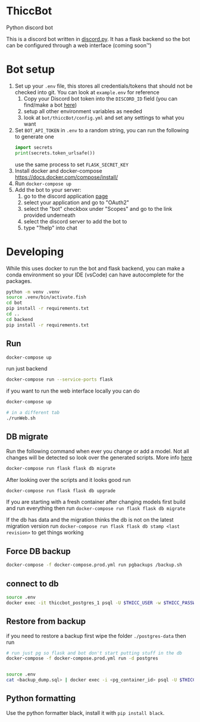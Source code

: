 # ThiccBot
Python discord bot

This is a discord bot written in [discord.py](https://github.com/Rapptz/discord.py/tree/rewrite). It has a flask backend so the bot can be configured through a web interface (coming soon™️)

# Bot setup
1. Set up your `.env` file, this stores all credentials/tokens that should not be checked into git. You can look at `example.env` for reference
    1. Copy your Discord bot token into the `DISCORD_ID` field (you can find/make a bot [here](https://discordapp.com/developers/applications/))
    2. setup all other environment variables as needed
    3. look at `bot/thiccBot/config.yml` and set any settings to what you want
2. Set `BOT_API_TOKEN` in `.env` to a random string, you can run the following to generate one 
    ```python
    import secrets
    print(secrets.token_urlsafe())
    ```
    use the same process to set `FLASK_SECRET_KEY`
3. Install docker and docker-compose https://docs.docker.com/compose/install/
4. Run `docker-compose up`
5. Add the bot to your server:
    1. go to the discord application [page](https://discordapp.com/developers/applications/)
    2. select your application and go to "OAuth2"
    3. select the "bot" checkbox under "Scopes" and go to the link provided underneath
    4. select the discord server to add the bot to
    5. type "?help" into chat

# Developing 

While this uses docker to run the bot and flask backend, you can make a conda environment so your IDE (vsCode) can have autocomplete for the packages.
```bash
python -m venv .venv
source .venv/bin/activate.fish
cd bot
pip install -r requirements.txt
cd ..
cd backend
pip install -r requirements.txt
```

## Run
```sh
docker-compose up
```

run just backend
```sh
docker-compose run --service-ports flask
```

if you want to run the web interface locally you can do
```sh
docker-compose up

# in a different tab
./runWeb.sh
```

## DB migrate
Run the following command when ever you change or add a model. Not all changes will be detected so look over the generated scripts. More info [here](https://flask-migrate.readthedocs.io/en/latest/)
```sh
docker-compose run flask flask db migrate
```
After looking over the scripts and it looks good run
```sh
docker-compose run flask flask db upgrade
```
If you are starting with a fresh container after changing models first build and run everything then run `docker-compose run flask flask db migrate`

If the db has data and the migration thinks the db is not on the latest migration version run 
`docker-compose run flask flask db stamp <last revision>` to get things working


## Force DB backup
```sh
docker-compose -f docker-compose.prod.yml run pgbackups /backup.sh
```

## connect to db
```sh
source .env
docker exec -it thiccbot_postgres_1 psql -U $THICC_USER -w $THICC_PASSWORD -d $THICC_DB
```

## Restore from backup
if you need to restore a backup first wipe the folder `./postgres-data` then run
```sh
# run just pg so flask and bot don't start putting stuff in the db
docker-compose -f docker-compose.prod.yml run -d postgres


source .env
cat <backup_dump.sql> | docker exec -i <pg_container_id> psql -U $THICC_USER -w $THICC_PASSWORD -d $THICC_DB
```

## Python formatting
Use the python formatter black, install it with `pip install black`.
